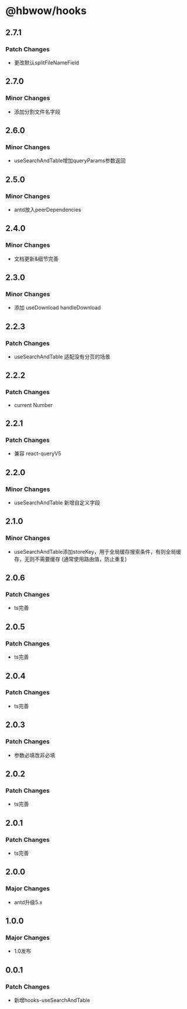 # @hbwow/hooks

## 2.7.1

### Patch Changes

- 更改默认splitFileNameField

## 2.7.0

### Minor Changes

- 添加分割文件名字段

## 2.6.0

### Minor Changes

- useSearchAndTable增加queryParams参数返回

## 2.5.0

### Minor Changes

- antd放入peerDependencies

## 2.4.0

### Minor Changes

- 文档更新&细节完善

## 2.3.0

### Minor Changes

- 添加 useDownload handleDownload

## 2.2.3

### Patch Changes

- useSearchAndTable 适配没有分页的场景

## 2.2.2

### Patch Changes

- current Number

## 2.2.1

### Patch Changes

- 兼容 react-queryV5

## 2.2.0

### Minor Changes

- useSearchAndTable 新增自定义字段

## 2.1.0

### Minor Changes

- useSearchAndTable添加storeKey，用于全局缓存搜索条件，有则全局缓存，无则不需要缓存 (通常使用路由值，防止重复)

## 2.0.6

### Patch Changes

- ts完善

## 2.0.5

### Patch Changes

- ts完善

## 2.0.4

### Patch Changes

- ts完善

## 2.0.3

### Patch Changes

- 参数必填改非必填

## 2.0.2

### Patch Changes

- ts完善

## 2.0.1

### Patch Changes

- ts完善

## 2.0.0

### Major Changes

- antd升级5.x

## 1.0.0

### Major Changes

- 1.0发布

## 0.0.1

### Patch Changes

- 新增hooks-useSearchAndTable

